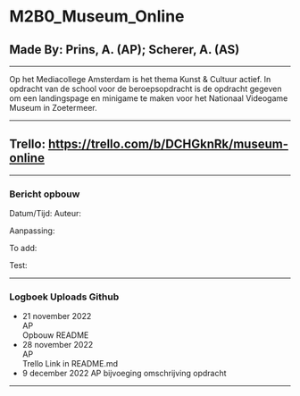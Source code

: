 # M2B0_Museum_Online

## Made By: Prins, A. (AP); Scherer, A. (AS)  
---
Op het Mediacollege Amsterdam is het thema Kunst & Cultuur actief. In opdracht van de school voor de beroepsopdracht is de opdracht gegeven om een landingspage en minigame te maken voor het Nationaal Videogame Museum in Zoetermeer.  

---
## Trello: https://trello.com/b/DCHGknRk/museum-online

---
### Bericht opbouw
Datum/Tijd:
Auteur:  

Aanpassing:  

To add:  

Test:  


---
### Logboek Uploads Github 

- 21 november 2022  
  AP  
  Opbouw README 
- 28 november 2022  
  AP  
  Trello Link in README.md  
- 9 december 2022
  AP
  bijvoeging omschrijving opdracht  
---  

